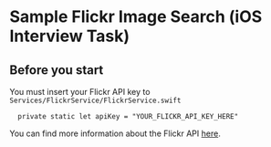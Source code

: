 # Sample Flickr Image Search (iOS Interview Task)

## Before you start
You must insert your Flickr API key to `Services/FlickrService/FlickrService.swift`

      private static let apiKey = "YOUR_FLICKR_API_KEY_HERE"

You can find more information about the Flickr API [here](https://www.flickr.com/services/api/).